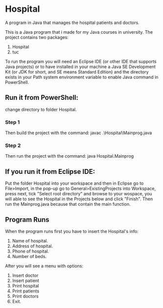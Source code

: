 # Hospital
A program in Java that manages the hospital patients and doctors.

This is a Java program that i made for my Java courses in university. The project contains two packages:
1) Hospital
2) tuc

To run the program you will need an Eclipse IDE (or other IDE that supports Java projects) 
or to have installed in your machine a Java SE Development Kit (or JDK for short, and SE means Standard Edition)
and the directory exists in your Path system environment variable to enable Java command in PowerShell.

## Run it from PowerShell:
change directory to folder Hospital. 

### Step 1

Then build the project with the command:
javac .\Hospital\Mainprog.java

### Step 2
Then run the project with the command:
java Hospital.Mainprog


## If you run it from Eclipse IDE:
Put the folder Hospital into your workspace and then in Eclipse go to File>Import, in the pop-up
go to General>ExistingProjects into Workspace, press next, tick "Select root directory" and browse 
to your wospace, you will able to see the Hospital in the Projects below and click "Finish".
Then run the Mainprog.java because that contain the main function.

## Program Runs

When the program runs first you have to insert the Hospital's info: 

1) Name of hospital.
2) Address of hospital.
3) Phone of hospital.
4) Number of beds.

After you will see a menu with options: 
1) Insert doctor
2) Insert patient
3) Print hospital
4) Print patients
5) Print doctors
6) Exit.